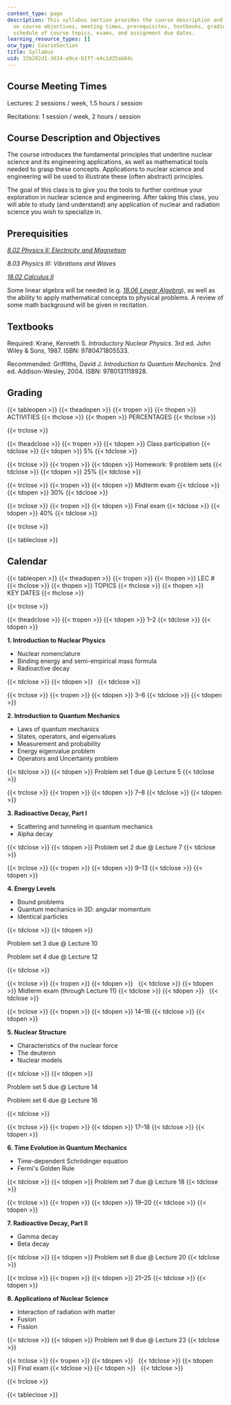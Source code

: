 ```yaml
---
content_type: page
description: This syllabus section provides the course description and information
  on course objectives, meeting times, prerequisites, textbooks, grading, and the
  schedule of course topics, exams, and assignment due dates.
learning_resource_types: []
ocw_type: CourseSection
title: Syllabus
uid: 32b202d1-3634-a9ce-b1f7-e4c1d25ab84c
---
```


Course Meeting Times
--------------------

Lectures: 2 sessions / week, 1.5 hours / session

Recitations: 1 session / week, 2 hours / session

Course Description and Objectives
---------------------------------

The course introduces the fundamental principles that underline nuclear science and its engineering applications, as well as mathematical tools needed to grasp these concepts. Applications to nuclear science and engineering will be used to illustrate these (often abstract) principles.

The goal of this class is to give you the tools to further continue your exploration in nuclear science and engineering. After taking this class, you will able to study (and understand) any application of nuclear and radiation science you wish to specialize in.

Prerequisities
--------------

[_8.02 Physics II: Electricity and Magnetism_](/courses/8-02-physics-ii-electricity-and-magnetism-spring-2007)

_8.03 Physics III: Vibrations and Waves_

[_18.02 Calculus II_](/courses/18-02-multivariable-calculus-fall-2007)

Some linear algebra will be needed (e.g. [_18.06 Linear Algebra_](/courses/18-06-linear-algebra-spring-2010)), as well as the ability to apply mathematical concepts to physical problems. A review of some math background will be given in recitation.

Textbooks
---------

Required: Krane, Kenneth S. _Introductory Nuclear Physics_. 3rd ed. John Wiley & Sons, 1987. ISBN: 9780471805533.

Recommended: Griffiths, David J. _Introduction to Quantum Mechanics_. 2nd ed. Addison-Wesley, 2004. ISBN: 9780131118928.

Grading
-------

{{< tableopen >}}
{{< theadopen >}}
{{< tropen >}}
{{< thopen >}}
ACTIVITIES
{{< thclose >}}
{{< thopen >}}
PERCENTAGES
{{< thclose >}}

{{< trclose >}}

{{< theadclose >}}
{{< tropen >}}
{{< tdopen >}}
Class participation
{{< tdclose >}}
{{< tdopen >}}
5%
{{< tdclose >}}

{{< trclose >}}
{{< tropen >}}
{{< tdopen >}}
Homework: 9 problem sets
{{< tdclose >}}
{{< tdopen >}}
25%
{{< tdclose >}}

{{< trclose >}}
{{< tropen >}}
{{< tdopen >}}
Midterm exam
{{< tdclose >}}
{{< tdopen >}}
30%
{{< tdclose >}}

{{< trclose >}}
{{< tropen >}}
{{< tdopen >}}
Final exam
{{< tdclose >}}
{{< tdopen >}}
40%
{{< tdclose >}}

{{< trclose >}}

{{< tableclose >}}

Calendar
--------

{{< tableopen >}}
{{< theadopen >}}
{{< tropen >}}
{{< thopen >}}
LEC #
{{< thclose >}}
{{< thopen >}}
TOPICS
{{< thclose >}}
{{< thopen >}}
KEY DATES
{{< thclose >}}

{{< trclose >}}

{{< theadclose >}}
{{< tropen >}}
{{< tdopen >}}
1–2
{{< tdclose >}}
{{< tdopen >}}


**1\. Introduction to Nuclear Physics**

*   Nuclear nomenclature
*   Binding energy and semi-empirical mass formula
*   Radioactive decay


{{< tdclose >}}
{{< tdopen >}}
 
{{< tdclose >}}

{{< trclose >}}
{{< tropen >}}
{{< tdopen >}}
3–6
{{< tdclose >}}
{{< tdopen >}}


**2\. Introduction to Quantum Mechanics**

*   Laws of quantum mechanics
*   States, operators, and eigenvalues
*   Measurement and probability
*   Energy eigenvalue problem
*   Operators and Uncertainty problem


{{< tdclose >}}
{{< tdopen >}}
Problem set 1 due @ Lecture 5
{{< tdclose >}}

{{< trclose >}}
{{< tropen >}}
{{< tdopen >}}
7–8
{{< tdclose >}}
{{< tdopen >}}


**3\. Radioactive Decay, Part I**

*   Scattering and tunneling in quantum mechanics
*   Alpha decay


{{< tdclose >}}
{{< tdopen >}}
Problem set 2 due @ Lecture 7
{{< tdclose >}}

{{< trclose >}}
{{< tropen >}}
{{< tdopen >}}
9–13
{{< tdclose >}}
{{< tdopen >}}


**4\. Energy Levels**

*   Bound problems
*   Quantum mechanics in 3D: angular momentum
*   Identical particles


{{< tdclose >}}
{{< tdopen >}}


Problem set 3 due @ Lecture 10

Problem set 4 due @ Lecture 12


{{< tdclose >}}

{{< trclose >}}
{{< tropen >}}
{{< tdopen >}}
 
{{< tdclose >}}
{{< tdopen >}}
Midterm exam (through Lecture 11)
{{< tdclose >}}
{{< tdopen >}}
 
{{< tdclose >}}

{{< trclose >}}
{{< tropen >}}
{{< tdopen >}}
14–16
{{< tdclose >}}
{{< tdopen >}}


**5\. Nuclear Structure**

*   Characteristics of the nuclear force
*   The deuteron
*   Nuclear models


{{< tdclose >}}
{{< tdopen >}}


Problem set 5 due @ Lecture 14

Problem set 6 due @ Lecture 16


{{< tdclose >}}

{{< trclose >}}
{{< tropen >}}
{{< tdopen >}}
17–18
{{< tdclose >}}
{{< tdopen >}}


**6\. Time Evolution in Quantum Mechanics**

*   Time-dependent Schrödinger equation
*   Fermi's Golden Rule


{{< tdclose >}}
{{< tdopen >}}
Problem set 7 due @ Lecture 18
{{< tdclose >}}

{{< trclose >}}
{{< tropen >}}
{{< tdopen >}}
19–20
{{< tdclose >}}
{{< tdopen >}}


**7\. Radioactive Decay, Part II**

*   Gamma decay
*   Beta decay


{{< tdclose >}}
{{< tdopen >}}
Problem set 8 due @ Lecture 20
{{< tdclose >}}

{{< trclose >}}
{{< tropen >}}
{{< tdopen >}}
21–25
{{< tdclose >}}
{{< tdopen >}}


**8\. Applications of Nuclear Science**

*   Interaction of radiation with matter
*   Fusion
*   Fission


{{< tdclose >}}
{{< tdopen >}}
Problem set 9 due @ Lecture 23
{{< tdclose >}}

{{< trclose >}}
{{< tropen >}}
{{< tdopen >}}
 
{{< tdclose >}}
{{< tdopen >}}
Final exam
{{< tdclose >}}
{{< tdopen >}}
 
{{< tdclose >}}

{{< trclose >}}

{{< tableclose >}}